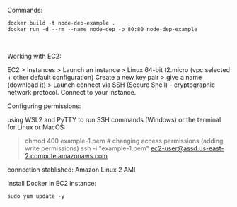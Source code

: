 Commands:

````
docker build -t node-dep-example .
docker run -d --rm --name node-dep -p 80:80 node-dep-example
````
&nbsp;&nbsp;

Working with EC2:

EC2 > Instances > Launch an instance > Linux 64-bit t2.micro (vpc selected + other default configuration) 
Create a new key pair > give a name (download it) > Launch
connect via SSH (Secure Shell) - cryptographic network protocol.
Connect to your instance.

Configuring permissions:

using WSL2 and PyTTY to run SSH commands (Windows) or the terminal for Linux or MacOS:
> chmod 400 example-1.pem # changing access permissions (adding write permissions)
> ssh -i "example-1.pem" ec2-user@assd.us-east-2.compute.amazonaws.com

connection stablished: Amazon Linux 2 AMI

Install Docker in EC2 instance:

````
sudo yum update -y 
````

&nbsp;&nbsp;


